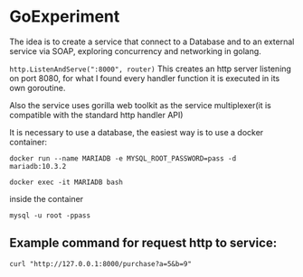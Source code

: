 # GoExperiment

The idea is to create a service that connect to a Database and to an external service
via SOAP, exploring concurrency and networking in golang.

```http.ListenAndServe(":8000", router)``` This creates an http server listening on port
8080, for what I found every handler function it is executed in its own goroutine.

Also the service uses gorilla web toolkit as the service multiplexer(it is compatible
with the standard http handler API)

It is necessary to use a database, the easiest way is to use a docker container:

```
docker run --name MARIADB -e MYSQL_ROOT_PASSWORD=pass -d mariadb:10.3.2
```

```
docker exec -it MARIADB bash
```

inside the container

```
mysql -u root -ppass
```

## Example command for request http to service:
```
curl "http://127.0.0.1:8000/purchase?a=5&b=9"
```
